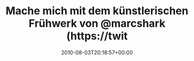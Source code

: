 ---
retweeted: false
source: <a href="http://twitter.com" rel="nofollow">Tweetie for Mac</a>
entities:
  hashtags: []
  symbols: []
  user_mentions:
  - name: Marc Böttler
    screen_name: marcshark
    indices:
    - '47'
    - '57'
    id_str: '15440623'
    id: '15440623'
  urls: []
display_text_range:
- '0'
- '103'
favorite_count: '0'
id_str: '20247490417'
truncated: false
retweet_count: '0'
id: '20247490417'
created_at: Tue Aug 03 20:18:57 +0000 2010
favorited: false
full_text: Mache mich mit dem künstlerischen Frühwerk von [@marcshark](https://twitter.com/marcshark)
  vertraut. Jawollja.  http://yfrog.com/13eq4zp
lang: de
tags:
- pesos/twitter
date: '2010-08-03T20:18:57+00:00'
src: https://twitter.com/bascht/status/20247490417
original_url: https://twitter.com/bascht/status/20247490417
type: twitter_tweet
text: Mache mich mit dem künstlerischen Frühwerk von [@marcshark](https://twitter.com/marcshark)
  vertraut. Jawollja.  http://yfrog.com/13eq4zp
title: Mache mich mit dem künstlerischen Frühwerk von @marcshark (https://twit

---